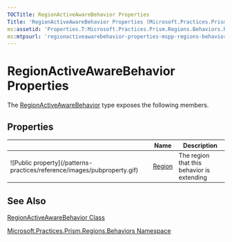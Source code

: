 ```yaml
---
TOCTitle: RegionActiveAwareBehavior Properties
Title: 'RegionActiveAwareBehavior Properties (Microsoft.Practices.Prism.Regions.Behaviors)'
ms:assetid: 'Properties.T:Microsoft.Practices.Prism.Regions.Behaviors.RegionActiveAwareBehavior'
ms:mtpsurl: 'regionactiveawarebehavior-properties-mspp-regions-behaviors.md'
---
```


# RegionActiveAwareBehavior Properties

The [RegionActiveAwareBehavior](/patterns-practices/reference/regionactiveawarebehavior-class-mspp-regions-behaviors) type exposes the following members.

## Properties

<table>

<thead>
<tr class="header">
<th> </th>
<th>Name</th>
<th>Description</th>
</tr>
</thead>
<tbody>
<tr class="odd">
<td>![Public property](/patterns-practices/reference/images/pubproperty.gif)</td>
<td><a href="https://msdn.microsoft.com/library/microsoft.practices.prism.regions.behaviors.regionactiveawarebehavior.region">Region</a></td>
<td><div class="summary">
The region that this behavior is extending
</div></td>
</tr>
</tbody>
</table>

## See Also

[RegionActiveAwareBehavior Class](/patterns-practices/reference/regionactiveawarebehavior-class-mspp-regions-behaviors)

[Microsoft.Practices.Prism.Regions.Behaviors Namespace](/patterns-practices/reference/mspp-regions-behaviors-namespace)